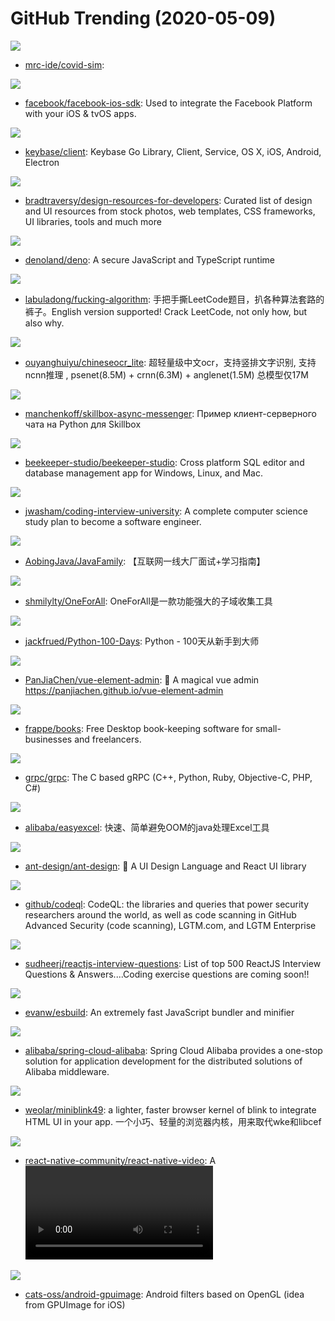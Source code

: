 # GitHub Trending (2020-05-09)

![](https://img.shields.io/badge/C%2B%2B-New%20110-green?style=flat-square&logo=appveyor)
- [mrc-ide/covid-sim](https://github.com/mrc-ide/covid-sim): 

![](https://img.shields.io/badge/Objective-C-New%2022-green?style=flat-square&logo=appveyor)
- [facebook/facebook-ios-sdk](https://github.com/facebook/facebook-ios-sdk): Used to integrate the Facebook Platform with your iOS & tvOS apps.

![](https://img.shields.io/badge/Go-New%2065-green?style=flat-square&logo=appveyor)
- [keybase/client](https://github.com/keybase/client): Keybase Go Library, Client, Service, OS X, iOS, Android, Electron

![](https://img.shields.io/badge/none-New%201-green?style=flat-square&logo=appveyor)
- [bradtraversy/design-resources-for-developers](https://github.com/bradtraversy/design-resources-for-developers): Curated list of design and UI resources from stock photos, web templates, CSS frameworks, UI libraries, tools and much more

![](https://img.shields.io/badge/TypeScript-New%20298-green?style=flat-square&logo=appveyor)
- [denoland/deno](https://github.com/denoland/deno): A secure JavaScript and TypeScript runtime

![](https://img.shields.io/badge/none-New%20476-green?style=flat-square&logo=appveyor)
- [labuladong/fucking-algorithm](https://github.com/labuladong/fucking-algorithm): 手把手撕LeetCode题目，扒各种算法套路的裤子。English version supported! Crack LeetCode, not only how, but also why.

![](https://img.shields.io/badge/C%2B%2B-New%2049-green?style=flat-square&logo=appveyor)
- [ouyanghuiyu/chineseocr_lite](https://github.com/ouyanghuiyu/chineseocr_lite): 超轻量级中文ocr，支持竖排文字识别, 支持ncnn推理 , psenet(8.5M) + crnn(6.3M) + anglenet(1.5M) 总模型仅17M

![](https://img.shields.io/badge/Python-New%2010-green?style=flat-square&logo=appveyor)
- [manchenkoff/skillbox-async-messenger](https://github.com/manchenkoff/skillbox-async-messenger): Пример клиент-серверного чата на Python для Skillbox

![](https://img.shields.io/badge/TSQL-New%20268-green?style=flat-square&logo=appveyor)
- [beekeeper-studio/beekeeper-studio](https://github.com/beekeeper-studio/beekeeper-studio): Cross platform SQL editor and database management app for Windows, Linux, and Mac.

![](https://img.shields.io/badge/none-New%20589-green?style=flat-square&logo=appveyor)
- [jwasham/coding-interview-university](https://github.com/jwasham/coding-interview-university): A complete computer science study plan to become a software engineer.

![](https://img.shields.io/badge/none-New%20165-green?style=flat-square&logo=appveyor)
- [AobingJava/JavaFamily](https://github.com/AobingJava/JavaFamily): 【互联网一线大厂面试+学习指南】

![](https://img.shields.io/badge/Python-New%2057-green?style=flat-square&logo=appveyor)
- [shmilylty/OneForAll](https://github.com/shmilylty/OneForAll): OneForAll是一款功能强大的子域收集工具

![](https://img.shields.io/badge/Jupyter%20Notebook-New%20218-green?style=flat-square&logo=appveyor)
- [jackfrued/Python-100-Days](https://github.com/jackfrued/Python-100-Days): Python - 100天从新手到大师

![](https://img.shields.io/badge/Vue-New%2096-green?style=flat-square&logo=appveyor)
- [PanJiaChen/vue-element-admin](https://github.com/PanJiaChen/vue-element-admin): 🎉 A magical vue admin https://panjiachen.github.io/vue-element-admin

![](https://img.shields.io/badge/Vue-New%2087-green?style=flat-square&logo=appveyor)
- [frappe/books](https://github.com/frappe/books): Free Desktop book-keeping software for small-businesses and freelancers.

![](https://img.shields.io/badge/C%2B%2B-New%2039-green?style=flat-square&logo=appveyor)
- [grpc/grpc](https://github.com/grpc/grpc): The C based gRPC (C++, Python, Ruby, Objective-C, PHP, C#)

![](https://img.shields.io/badge/Java-New%2048-green?style=flat-square&logo=appveyor)
- [alibaba/easyexcel](https://github.com/alibaba/easyexcel): 快速、简单避免OOM的java处理Excel工具

![](https://img.shields.io/badge/TypeScript-New%2048-green?style=flat-square&logo=appveyor)
- [ant-design/ant-design](https://github.com/ant-design/ant-design): 🌈 A UI Design Language and React UI library

![](https://img.shields.io/badge/CodeQL-New%2047-green?style=flat-square&logo=appveyor)
- [github/codeql](https://github.com/github/codeql): CodeQL: the libraries and queries that power security researchers around the world, as well as code scanning in GitHub Advanced Security (code scanning), LGTM.com, and LGTM Enterprise

![](https://img.shields.io/badge/JavaScript-New%20167-green?style=flat-square&logo=appveyor)
- [sudheerj/reactjs-interview-questions](https://github.com/sudheerj/reactjs-interview-questions): List of top 500 ReactJS Interview Questions & Answers....Coding exercise questions are coming soon!!

![](https://img.shields.io/badge/Go-New%20253-green?style=flat-square&logo=appveyor)
- [evanw/esbuild](https://github.com/evanw/esbuild): An extremely fast JavaScript bundler and minifier

![](https://img.shields.io/badge/Java-New%2038-green?style=flat-square&logo=appveyor)
- [alibaba/spring-cloud-alibaba](https://github.com/alibaba/spring-cloud-alibaba): Spring Cloud Alibaba provides a one-stop solution for application development for the distributed solutions of Alibaba middleware.

![](https://img.shields.io/badge/C%2B%2B-New%2051-green?style=flat-square&logo=appveyor)
- [weolar/miniblink49](https://github.com/weolar/miniblink49): a lighter, faster browser kernel of blink to integrate HTML UI in your app. 一个小巧、轻量的浏览器内核，用来取代wke和libcef

![](https://img.shields.io/badge/Java-New%2017-green?style=flat-square&logo=appveyor)
- [react-native-community/react-native-video](https://github.com/react-native-community/react-native-video): A <Video /> component for react-native

![](https://img.shields.io/badge/Java-New%2046-green?style=flat-square&logo=appveyor)
- [cats-oss/android-gpuimage](https://github.com/cats-oss/android-gpuimage): Android filters based on OpenGL (idea from GPUImage for iOS)

